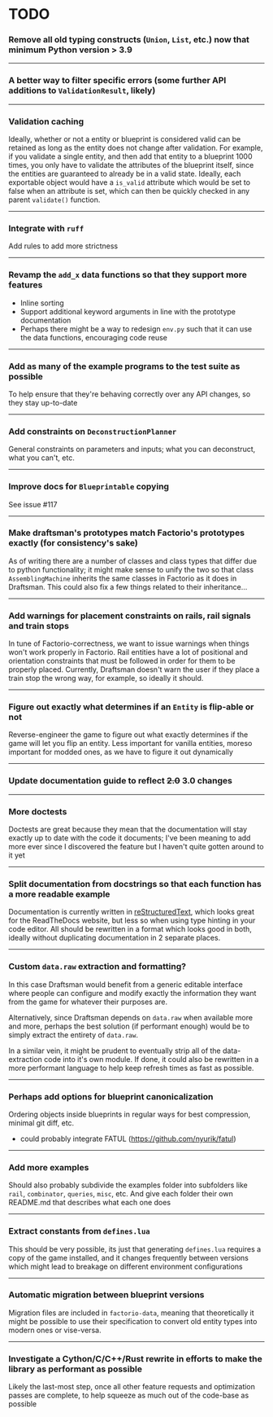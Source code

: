 # TODO

### Remove all old typing constructs (`Union`, `List`, etc.) now that minimum Python version > 3.9

---
### A better way to filter specific errors (some further API additions to `ValidationResult`, likely)

---
### Validation caching
Ideally, whether or not a entity or blueprint is considered valid can be retained as long as the entity does not change after validation. For example, if you validate a single entity, and then add that entity to a blueprint 1000 times, you only have to validate the attributes of the blueprint itself, since the entities are guaranteed to already be in a valid state. Ideally, each exportable object would have a `is_valid` attribute which would be set to false when an attribute is set, which can then be quickly checked in any parent `validate()` function.

---
### Integrate with `ruff`
Add rules to add more strictness

---
### Revamp the `add_x` data functions so that they support more features
* Inline sorting
* Support additional keyword arguments in line with the prototype documentation
* Perhaps there might be a way to redesign `env.py` such that it can use the data functions, encouraging code reuse

---
### Add as many of the example programs to the test suite as possible
To help ensure that they're behaving correctly over any API changes, so they stay up-to-date

---
### Add constraints on `DeconstructionPlanner`
General constraints on parameters and inputs; what you can deconstruct, what you can't, etc.

--- 
### Improve docs for `Blueprintable` copying
See issue #117

---
### Make draftsman's prototypes match Factorio's prototypes exactly (for consistency's sake)
As of writing there are a number of classes and class types that differ due to python functionality; it might make sense to unify the two so that class `AssemblingMachine` inherits the same classes in Factorio as it does in Draftsman.
This could also fix a few things related to their inheritance...

---
### Add warnings for placement constraints on rails, rail signals and train stops
In tune of Factorio-correctness, we want to issue warnings when things won't work properly in Factorio. Rail entities have a lot of positional and orientation constraints that must be followed in order for them to be properly placed. Currently, Draftsman doesn't warn the user if they place a train stop the wrong way, for example, so ideally it should.

---
### Figure out exactly what determines if an `Entity` is flip-able or not
Reverse-engineer the game to figure out what exactly determines if the game will let you flip an entity. Less important for vanilla entities, moreso important for modded ones, as we have to figure it out dynamically

---
### Update documentation guide to reflect ~~2.0~~ 3.0 changes

---
### More doctests
Doctests are great because they mean that the documentation will stay exactly up to date with the code it documents; I've been meaning to add more ever since I discovered the feature but I haven't quite gotten around to it yet

---
### Split documentation from docstrings so that each function has a more readable example
Documentation is currently written in [reStructuredText](https://docutils.sourceforge.io/rst.html), which looks great for the ReadTheDocs website, but less so when using type hinting in your code editor. All should be rewritten in a format which looks good in both, ideally without duplicating documentation in 2 separate places.

---
### Custom `data.raw` extraction and formatting?
In this case Draftsman would benefit from a generic editable interface where people can configure and modify exactly the information they want from the game for whatever their purposes are.

Alternatively, since Draftsman depends on `data.raw` when available more and more, perhaps the best solution (if performant enough) would be to simply extract the entirety of `data.raw`.

In a similar vein, it might be prudent to eventually strip all of the data-extraction code into it's own module. If done, it could also be rewritten in a more performant language to help keep refresh times as fast as possible.

---
### Perhaps add options for blueprint canonicalization
Ordering objects inside blueprints in regular ways for best compression, minimal git diff, etc.
- could probably integrate FATUL (https://github.com/nyurik/fatul)

---
### Add more examples
Should also probably subdivide the examples folder into subfolders like `rail`, `combinator`, `queries`, `misc`, etc.
And give each folder their own README.md that describes what each one does

---
### Extract constants from `defines.lua`
This should be very possible, its just that generating `defines.lua` requires a copy of the game installed, and it changes frequently between versions which might lead to breakage on different environment configurations

---
### Automatic migration between blueprint versions
Migration files are included in `factorio-data`, meaning that theoretically it might be possible to use their specification to convert old entity types into modern ones or vise-versa. 

---
### Investigate a Cython/C/C++/Rust rewrite in efforts to make the library as performant as possible
Likely the last-most step, once all other feature requests and optimization passes are complete, to help squeeze as much out of the code-base as possible
